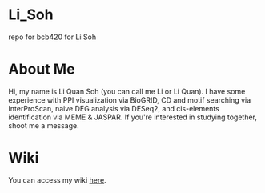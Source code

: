 # Li_Soh
repo for bcb420 for Li Soh

# About Me
Hi, my name is Li Quan Soh (you can call me Li or Li Quan). I have some experience with PPI visualization via BioGRID, CD and motif searching via InterProScan, naive DEG analysis via DESeq2, and cis-elements identification via MEME & JASPAR. If you're interested in studying together, shoot me a message.

# Wiki
You can access my wiki [here](https://github.com/bcb420-2024/Li_Soh/wiki).
